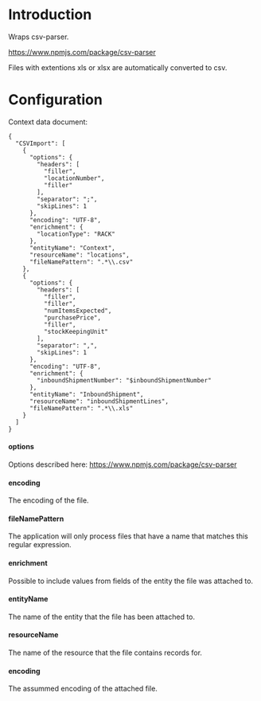 # Introduction

Wraps csv-parser.

https://www.npmjs.com/package/csv-parser

Files with extentions xls or xlsx are automatically converted to csv.



# Configuration

Context data document:

```
{
  "CSVImport": [
    {
      "options": {
        "headers": [
          "filler",
          "locationNumber",
          "filler"
        ],
        "separator": ";",
        "skipLines": 1
      },
      "encoding": "UTF-8",
      "enrichment": {
        "locationType": "RACK"
      },
      "entityName": "Context",
      "resourceName": "locations",
      "fileNamePattern": ".*\\.csv"
    },
    {
      "options": {
        "headers": [
          "filler",
          "filler",
          "numItemsExpected",
          "purchasePrice",
          "filler",
          "stockKeepingUnit"
        ],
        "separator": ",",
        "skipLines": 1
      },
      "encoding": "UTF-8",
      "enrichment": {
        "inboundShipmentNumber": "$inboundShipmentNumber"
      },
      "entityName": "InboundShipment",
      "resourceName": "inboundShipmentLines",
      "fileNamePattern": ".*\\.xls"
    }
  ]
}
```

#### options

Options described here: https://www.npmjs.com/package/csv-parser

#### encoding

The encoding of the file.

#### fileNamePattern

The application will only process files that have a name that matches this regular expression. 

#### enrichment

Possible to include values from fields of the entity the file was attached to.

#### entityName

The name of the entity that the file has been attached to.

#### resourceName

The name of the resource that the file contains records for.

#### encoding

The assummed encoding of the attached file.